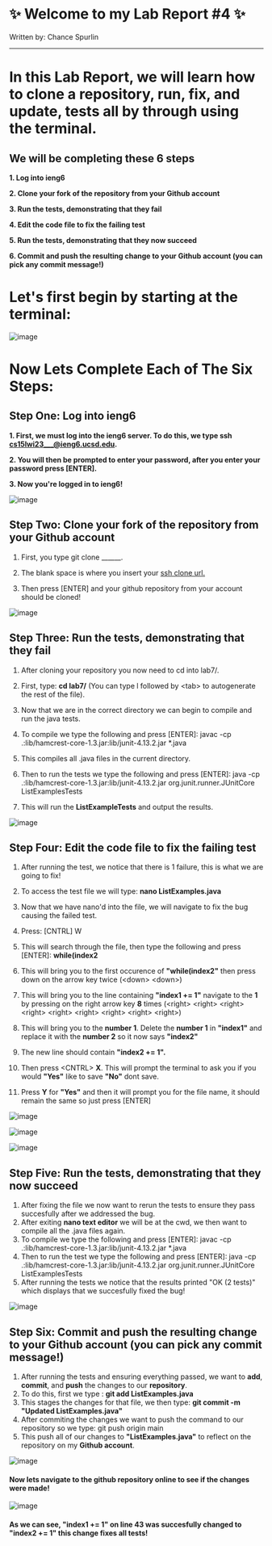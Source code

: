 # **✨ Welcome to my Lab Report #4 ✨** 

Written by: Chance Spurlin

------------------------------------

# In this Lab Report, we will learn how to clone a repository, run, fix, and update, tests all by through using the terminal.

## We will be completing these 6 steps

**1. Log into ieng6**

**2. Clone your fork of the repository from your Github account**

**3. Run the tests, demonstrating that they fail**

**4. Edit the code file to fix the failing test**

**5. Run the tests, demonstrating that they now succeed**

**6. Commit and push the resulting change to your Github account (you can pick any commit message!)**







# Let's first begin by starting at the terminal:

![image](https://user-images.githubusercontent.com/122570751/223589550-918f6b24-0351-4dee-b693-dfa0c59759af.png)

# Now Lets Complete Each of The Six Steps:

## Step One: Log into ieng6

**1. First, we must log into the ieng6 server. To do this, we type ssh cs15lwi23___@ieng6.ucsd.edu.**

**2. You will then be prompted to enter your password, after you enter your password press [ENTER].**

**3. Now you're logged in to ieng6!**

![image](https://user-images.githubusercontent.com/122570751/223589816-992b4e95-ec31-4807-a3e0-8ec88e94c37e.png)



## Step Two: Clone your fork of the repository from your Github account

1. First, you type git clone ______.

2. The blank space is where you insert your <ins>ssh clone url<ins>.

3. Then press [ENTER] and your github repository from your account should be cloned!


![image](https://user-images.githubusercontent.com/122570751/223590879-1bc03dce-ecbf-4de4-b812-a725e11f118a.png)


## Step Three: Run the tests, demonstrating that they fail

1. After cloning your repository you now need to cd into lab7/.
      
2. First, type: **cd lab7/** (You can type l followed by \<tab> to autogenerate the rest of the file).
      
3. Now that we are in the correct directory we can begin to compile and run the java tests.
      
4. To compile we type the following and press [ENTER]: javac -cp .:lib/hamcrest-core-1.3.jar:lib/junit-4.13.2.jar *.java 
      
5. This compiles all .java files in the current directory.
      
6. Then to run the tests we type the following and press [ENTER]: java -cp .:lib/hamcrest-core-1.3.jar:lib/junit-4.13.2.jar org.junit.runner.JUnitCore ListExamplesTests
    
7. This will run the **ListExampleTests** and output the results.
      
![image](https://user-images.githubusercontent.com/122570751/223592206-ffa59c7c-e8d2-4d58-953d-6968f236cfc6.png)

## Step Four: Edit the code file to fix the failing test
 
1. After running the test, we notice that there is 1 failure, this is what we are going to fix!
      
2. To access the test file we will type: **nano ListExamples.java**
     
3. Now that we have nano'd into the file, we will navigate to fix the bug causing the failed test.
      
4. Press: [CNTRL] W
      
5. This will search through the file, then type the following and press [ENTER]: **while(index2**
      
6. This will bring you to the first occurence of **"while(index2"** then press down on the arrow key twice (\<down> \<down>)
      
7. This will bring you to the line containing **"index1 += 1"** navigate to the **1** by pressing on the right arrow key **8** times (\<right> \<right> \<right> \<right> \<right> \<right> \<right> \<right> \<right>)
8. This will bring you to the **number 1**. Delete the **number 1** in **"index1"** and replace it with the **number 2** so it now says **"index2"**
9. The new line should contain **"index2 += 1".**
10. Then press \<CNTRL> **X**. This will prompt the terminal to ask you if you would **"Yes"** like to save **"No"** dont save.
11. Press **Y** for **"Yes"** and then it will prompt you for the file name, it should remain the same so just press [ENTER]

![image](https://user-images.githubusercontent.com/122570751/223594813-44ae60ef-703a-47ae-829e-99a22d5264f2.png)
      
![image](https://user-images.githubusercontent.com/122570751/223594973-85ee9c6e-d567-475a-8111-534d130a4225.png)   
      
![image](https://user-images.githubusercontent.com/122570751/223595100-19f7937d-e0c5-498b-ab73-7469d1f02ba9.png)

      
## Step Five: Run the tests, demonstrating that they now succeed

1. After fixing the file we now want to rerun the tests to ensure they pass succesfully after we addressed the bug.
2. After exiting **nano text editor** we will be at the cwd, we then want to compile all the .java files again.
3. To compile we type the following and press [ENTER]: javac -cp .:lib/hamcrest-core-1.3.jar:lib/junit-4.13.2.jar *.java
4. Then to run the test we type the following and press [ENTER]: java -cp .:lib/hamcrest-core-1.3.jar:lib/junit-4.13.2.jar org.junit.runner.JUnitCore ListExamplesTests
5. After running the tests we notice that the results printed "OK (2 tests)" which displays that we succesfully fixed the bug!

![image](https://user-images.githubusercontent.com/122570751/223595880-f74903b8-cc4c-4e9b-acd3-2f737e9bcd60.png)

## Step Six: Commit and push the resulting change to your Github account (you can pick any commit message!)

1. After running the tests and ensuring everything passed, we want to **add**, **commit**, and **push** the changes to our **repository**.
2. To do this, first we type : **git add ListExamples.java**
3. This stages the changes for that file, we then type: **git commit -m "Updated ListExamples.java"**
4. After commiting the changes we want to push the command to our repository so we type: git push origin main
5. This push all of our changes to **"ListExamples.java"** to reflect on the repository on my **Github account**.

![image](https://user-images.githubusercontent.com/122570751/223596628-c7c25ddb-3cb6-458e-96b3-13b24f1d547d.png)

#### Now lets navigate to the github repository online to see if the changes were made!

![image](https://user-images.githubusercontent.com/122570751/223596786-dd546a06-6685-4b98-98be-c1c35be92952.png)

#### As we can see, **"index1 += 1"** on line 43 was succesfully changed to **"index2 += 1"** this change fixes all tests!
